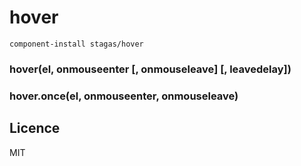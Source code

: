 
# hover

`component-install stagas/hover`

### hover(el, onmouseenter [, onmouseleave] [, leavedelay])

### hover.once(el, onmouseenter, onmouseleave)

## Licence

MIT
